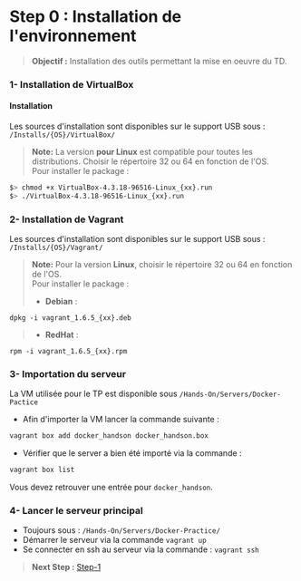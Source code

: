 Step 0 : Installation de l'environnement
============================================================  
> **Objectif :** Installation des outils permettant la mise en oeuvre du TD.  

### 1- Installation de VirtualBox
#### Installation
Les sources d'installation sont disponibles sur le support USB sous :  
`/Installs/{OS}/VirtualBox/`

> **Note:** La version **pour Linux** est compatible pour toutes les distributions. Choisir le répertoire 32 ou 64 en fonction de l'OS.  
Pour installer le package :  
```sh
$> chmod +x VirtualBox-4.3.18-96516-Linux_{xx}.run
$> ./VirtualBox-4.3.18-96516-Linux_{xx}.run
```  

### 2- Installation de Vagrant

Les sources d'installation sont disponibles sur le support USB sous :  
`/Installs/{OS}/Vagrant/`

> **Note:** Pour la version **Linux**, choisir le répertoire 32 ou 64 en fonction de l'OS.  
Pour installer le package :  
> - **Debian** :
```
dpkg -i vagrant_1.6.5_{xx}.deb
```
> - **RedHat** :
```
rpm -i vagrant_1.6.5_{xx}.rpm
```

### 3- Importation du serveur

La VM utilisée pour le TP est disponible sous `/Hands-On/Servers/Docker-Pactice`

- Afin d'importer la VM lancer la commande suivante :  
```sh
vagrant box add docker_handson docker_handson.box
```


- Vérifier que le server a bien été importé via la commande :
```sh
vagrant box list
```
Vous devez retrouver une entrée pour `docker_handson`.

### 4- Lancer le serveur principal

- Toujours sous : `/Hands-On/Servers/Docker-Practice/`
- Démarrer le serveur via la commande `vagrant up`
- Se connecter en ssh au serveur via la commande : `vagrant ssh`


> **Next Step :** [Step-1](https://github.com/csi-projects/docker-hands-on/tree/master/Hands-On/Step-1)
